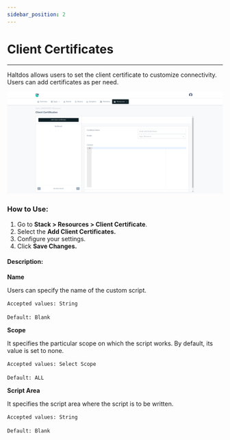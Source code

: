 ```yaml
---
sidebar_position: 2
---
```


# Client Certificates

---

Haltdos allows users to set the client certificate to customize connectivity. Users can add certificates as per need.

![client certificates](/img/platform/v8/docs/client_certi.png)

### How to Use:

1. Go to **Stack > Resources  > Client Certificate**.
2. Select the **Add Client Certificates.**
3. Configure your settings. 
4. Click **Save Changes.**

#### Description:

**Name**

Users can specify the name of the custom script.

    Accepted values: String

    Default: Blank 

**Scope**

It specifies the particular scope on which the script works. By default, its value is set to none.

    Accepted values: Select Scope

    Default: ALL 

**Script Area**

It specifies the script area where the script is to be written.

    Accepted values: String

    Default: Blank 
